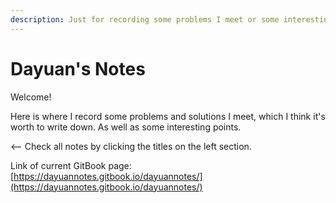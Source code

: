 ```yaml
---
description: Just for recording some problems I meet or some interesting Notes.
---
```


# Dayuan's Notes

Welcome!

Here is where I record some problems and solutions I meet, which I think it's worth to write down. As well as some interesting points.

&lt;-- Check all notes by clicking the titles on the left section.

Link of current GitBook page: [https://dayuannotes.gitbook.io/dayuannotes/](https://dayuannotes.gitbook.io/dayuannotes/)

